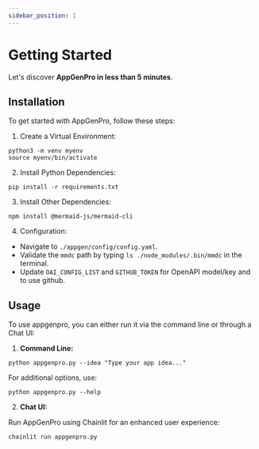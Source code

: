 ```yaml
---
sidebar_position: 1
---
```


# Getting Started

Let's discover **AppGenPro in less than 5 minutes**.

## Installation

To get started with AppGenPro, follow these steps:

1. Create a Virtual Environment:
```shell
python3 -m venv myenv
source myenv/bin/activate
```

2. Install Python Dependencies:
```shell
pip install -r requirements.txt
```

3. Install Other Dependencies:
```shell
npm install @mermaid-js/mermaid-cli
```

4. Configuration:
* Navigate to `./appgen/config/config.yaml`.
* Validate the `mmdc` path by typing `ls ./node_modules/.bin/mmdc` in the terminal.
* Update `OAI_CONFIG_LIST` and `GITHUB_TOKEN` for OpenAPI model/key and to use github.

## Usage

To use appgenpro, you can either run it via the command line or through a Chat UI:

1. **Command Line:**

```shell
python appgenpro.py --idea "Type your app idea..."
```

For additional options, use:

```shell
python appgenpro.py --help
```

2. **Chat UI:**

Run AppGenPro using Chainlit for an enhanced user experience:

```shell
chainlit run appgenpro.py
```